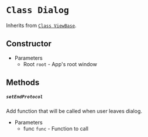 # `Class Dialog`
Inherits from [`Class ViewBase`](`viewBase.md`).

## Constructor
- Parameters
    - Root `root` - App's root window

## Methods

##### `setEndProtocol`
Add function that will be called when user leaves dialog.
- Parameters
    - func `func` - Function to call
